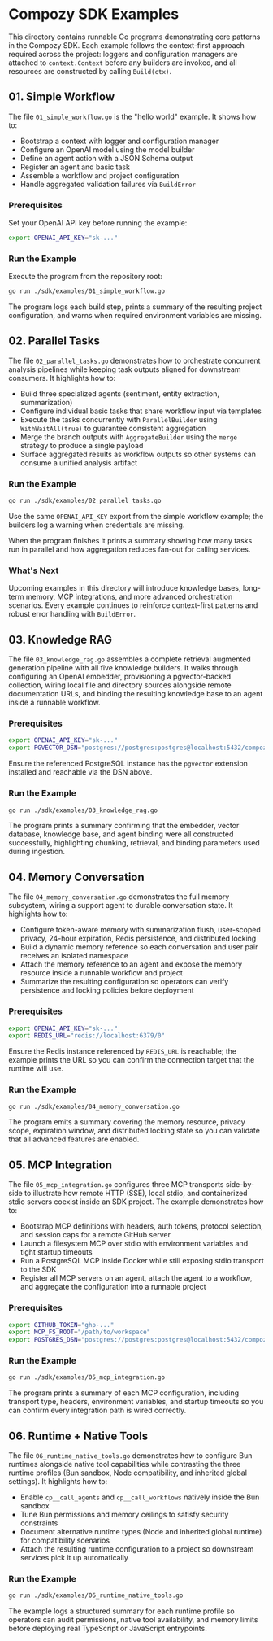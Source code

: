 # Compozy SDK Examples

This directory contains runnable Go programs demonstrating core patterns in the Compozy SDK. Each example follows the context-first approach required across the project: loggers and configuration managers are attached to `context.Context` before any builders are invoked, and all resources are constructed by calling `Build(ctx)`.

## 01. Simple Workflow

The file `01_simple_workflow.go` is the "hello world" example. It shows how to:

- Bootstrap a context with logger and configuration manager
- Configure an OpenAI model using the model builder
- Define an agent action with a JSON Schema output
- Register an agent and basic task
- Assemble a workflow and project configuration
- Handle aggregated validation failures via `BuildError`

### Prerequisites

Set your OpenAI API key before running the example:

```bash
export OPENAI_API_KEY="sk-..."
```

### Run the Example

Execute the program from the repository root:

```bash
go run ./sdk/examples/01_simple_workflow.go
```

The program logs each build step, prints a summary of the resulting project configuration, and warns when required environment variables are missing.

## 02. Parallel Tasks

The file `02_parallel_tasks.go` demonstrates how to orchestrate concurrent analysis pipelines while keeping task outputs aligned for downstream consumers. It highlights how to:

- Build three specialized agents (sentiment, entity extraction, summarization)
- Configure individual basic tasks that share workflow input via templates
- Execute the tasks concurrently with `ParallelBuilder` using `WithWaitAll(true)` to guarantee consistent aggregation
- Merge the branch outputs with `AggregateBuilder` using the `merge` strategy to produce a single payload
- Surface aggregated results as workflow outputs so other systems can consume a unified analysis artifact

### Run the Example

```bash
go run ./sdk/examples/02_parallel_tasks.go
```

Use the same `OPENAI_API_KEY` export from the simple workflow example; the builders log a warning when credentials are missing.

When the program finishes it prints a summary showing how many tasks run in parallel and how aggregation reduces fan-out for calling services.

### What's Next

Upcoming examples in this directory will introduce knowledge bases, long-term memory, MCP integrations, and more advanced orchestration scenarios. Every example continues to reinforce context-first patterns and robust error handling with `BuildError`.

## 03. Knowledge RAG

The file `03_knowledge_rag.go` assembles a complete retrieval augmented generation pipeline with all five knowledge builders. It walks through configuring an OpenAI embedder, provisioning a pgvector-backed collection, wiring local file and directory sources alongside remote documentation URLs, and binding the resulting knowledge base to an agent inside a runnable workflow.

### Prerequisites

```bash
export OPENAI_API_KEY="sk-..."
export PGVECTOR_DSN="postgres://postgres:postgres@localhost:5432/compozy?sslmode=disable"
```

Ensure the referenced PostgreSQL instance has the `pgvector` extension installed and reachable via the DSN above.

### Run the Example

```bash
go run ./sdk/examples/03_knowledge_rag.go
```

The program prints a summary confirming that the embedder, vector database, knowledge base, and agent binding were all constructed successfully, highlighting chunking, retrieval, and binding parameters used during ingestion.

## 04. Memory Conversation

The file `04_memory_conversation.go` demonstrates the full memory subsystem, wiring a support agent to durable conversation state. It highlights how to:

- Configure token-aware memory with summarization flush, user-scoped privacy, 24-hour expiration, Redis persistence, and distributed locking
- Build a dynamic memory reference so each conversation and user pair receives an isolated namespace
- Attach the memory reference to an agent and expose the memory resource inside a runnable workflow and project
- Summarize the resulting configuration so operators can verify persistence and locking policies before deployment

### Prerequisites

```bash
export OPENAI_API_KEY="sk-..."
export REDIS_URL="redis://localhost:6379/0"
```

Ensure the Redis instance referenced by `REDIS_URL` is reachable; the example prints the URL so you can confirm the connection target that the runtime will use.

### Run the Example

```bash
go run ./sdk/examples/04_memory_conversation.go
```

The program emits a summary covering the memory resource, privacy scope, expiration window, and distributed locking state so you can validate that all advanced features are enabled.

## 05. MCP Integration

The file `05_mcp_integration.go` configures three MCP transports side-by-side to illustrate how remote HTTP (SSE), local stdio, and containerized stdio servers coexist inside an SDK project. The example demonstrates how to:

- Bootstrap MCP definitions with headers, auth tokens, protocol selection, and session caps for a remote GitHub server
- Launch a filesystem MCP over stdio with environment variables and tight startup timeouts
- Run a PostgreSQL MCP inside Docker while still exposing stdio transport to the SDK
- Register all MCP servers on an agent, attach the agent to a workflow, and aggregate the configuration into a runnable project

### Prerequisites

```bash
export GITHUB_TOKEN="ghp-..."
export MCP_FS_ROOT="/path/to/workspace"
export POSTGRES_DSN="postgres://postgres:postgres@localhost:5432/compozy?sslmode=disable"
```

### Run the Example

```bash
go run ./sdk/examples/05_mcp_integration.go
```

The program prints a summary of each MCP configuration, including transport type, headers, environment variables, and startup timeouts so you can confirm every integration path is wired correctly.

## 06. Runtime + Native Tools

The file `06_runtime_native_tools.go` demonstrates how to configure Bun runtimes alongside native tool capabilities while contrasting the three runtime profiles (Bun sandbox, Node compatibility, and inherited global settings). It highlights how to:

- Enable `cp__call_agents` and `cp__call_workflows` natively inside the Bun sandbox
- Tune Bun permissions and memory ceilings to satisfy security constraints
- Document alternative runtime types (Node and inherited global runtime) for compatibility scenarios
- Attach the resulting runtime configuration to a project so downstream services pick it up automatically

### Run the Example

```bash
go run ./sdk/examples/06_runtime_native_tools.go
```

The example logs a structured summary for each runtime profile so operators can audit permissions, native tool availability, and memory limits before deploying real TypeScript or JavaScript entrypoints.
